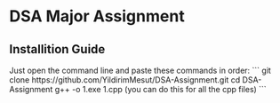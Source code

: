 <h1>DSA Major Assignment</h1>
<h2>Installition Guide</h2>
Just open the command line and paste these commands in order:
```
git clone https://github.com/YildirimMesut/DSA-Assignment.git
cd DSA-Assignment
g++ -o 1.exe 1.cpp (you can do this for all the cpp files)
```

